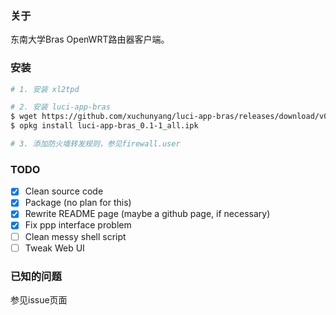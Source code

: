 ### 关于

东南大学Bras OpenWRT路由器客户端。

### 安装
```bash
# 1. 安装 xl2tpd

# 2. 安装 luci-app-bras
$ wget https://github.com/xuchunyang/luci-app-bras/releases/download/v0.9-alpha/luci-app-bras_0.1-1_all.ipk
$ opkg install luci-app-bras_0.1-1_all.ipk

# 3. 添加防火墙转发规则，参见firewall.user
```

### TODO
- [x] Clean source code
- [x] Package (no plan for this)
- [x] Rewrite README page (maybe a github page, if necessary)
- [x] Fix ppp interface problem
- [ ] Clean messy shell script
- [ ] Tweak Web UI

### 已知的问题
参见issue页面
